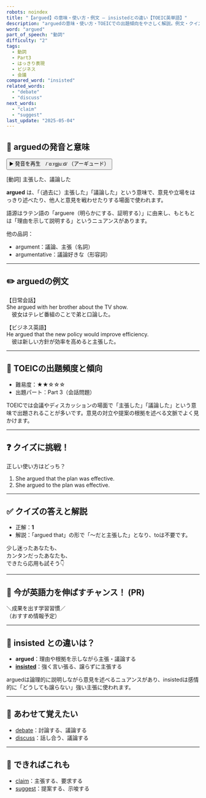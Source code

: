 ```yaml
---
robots: noindex
title: "【argued】の意味・使い方・例文 ― insistedとの違い【TOEIC英単語】"
description: "arguedの意味・使い方・TOEICでの出題傾向をやさしく解説。例文・クイズ付きでinsistedとの違いもわかりやすく学べます。"
word: "argued"
part_of_speech: "動詞"
difficulty: "2"
tags:
  - 動詞
  - Part3
  - はっきり表現
  - ビジネス
  - 会議
compared_word: "insisted"
related_words:
  - "debate"
  - "discuss"
next_words:
  - "claim"
  - "suggest"
last_update: "2025-05-04"
---
```


## 🔰 arguedの発音と意味

<button class="play-audio" onclick="playTTS('argued')">
  <span class="play-audio-main">
    ▶️ 発音を再生　/ˈɑːrɡjuːd/
  </span>
  <span class="play-audio-sub">
    （アーギュード）
  </span>
</button>

[動詞] 主張した、議論した

**argued** は、「（過去に）主張した」「議論した」という意味で、意見や立場をはっきり述べたり、他人と意見を戦わせたりする場面で使われます。

語源はラテン語の「arguere（明らかにする、証明する）」に由来し、もともとは「理由を示して説明する」というニュアンスがあります。

他の品詞：  
- argument：議論、主張（名詞）
- argumentative：議論好きな（形容詞）

---

## ✏️ arguedの例文

【日常会話】  
She argued with her brother about the TV show.  
　彼女はテレビ番組のことで弟と口論した。

【ビジネス英語】  
He argued that the new policy would improve efficiency.  
　彼は新しい方針が効率を高めると主張した。

---

## 🎯 TOEICの出題頻度と傾向

- 難易度：★★☆☆☆
- 出題パート：Part 3（会話問題）

TOEICでは会議やディスカッションの場面で「主張した」「議論した」という意味で出題されることが多いです。意見の対立や提案の根拠を述べる文脈でよく見かけます。

---

## ❓ クイズに挑戦！

正しい使い方はどっち？

1. She argued that the plan was effective.  
2. She argued to the plan was effective.

---

## ✅ クイズの答えと解説

- 正解：**1**
- 解説：「argued that」の形で「～だと主張した」となり、toは不要です。

少し迷ったあなたも、  
カンタンだったあなたも、  
できたら応用も試そう👇️

---

## 🚀 今が英語力を伸ばすチャンス！ (PR)

<div class="info-center">
＼成果を出す学習習慣／<br>  
（おすすめ情報予定）
</div>

---

## 🤔  insisted との違いは？

- **argued**：理由や根拠を示しながら主張・議論する
- **[insisted](/word/insisted)**：強く言い張る、譲らずに主張する

arguedは論理的に説明しながら意見を述べるニュアンスがあり、insistedは感情的に「どうしても譲らない」強い主張に使われます。

---

## 🧩 あわせて覚えたい

- [debate](/word/debate)：討論する、議論する
- [discuss](/word/discuss)：話し合う、議論する

---

## 📖 できればこれも

- [claim](/word/claim)：主張する、要求する
- [suggest](/word/suggest)：提案する、示唆する

<!-- cvid: aid44_bid26 -->
